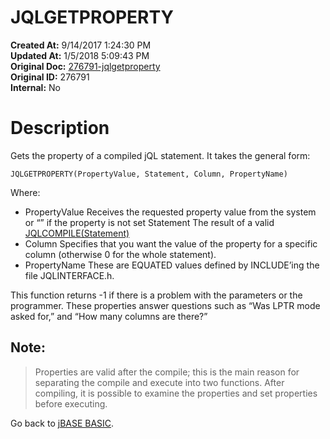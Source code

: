 # JQLGETPROPERTY

**Created At:** 9/14/2017 1:24:30 PM  
**Updated At:** 1/5/2018 5:09:43 PM  
**Original Doc:** [276791-jqlgetproperty](https://docs.jbase.com/36868-jbase-basic/276791-jqlgetproperty)  
**Original ID:** 276791  
**Internal:** No  


# Description

Gets the property of a compiled jQL statement. It takes the general form:

```
JQLGETPROPERTY(PropertyValue, Statement, Column, PropertyName)
```

Where:

- PropertyValue Receives the requested property value from the system or “” if the property is not set Statement The result of a valid [JQLCOMPILE(Statement)](./../jqlcompile)
- Column Specifies that you want the value of the property for a specific column (otherwise 0 for the whole statement).
- PropertyName These are EQUATED values defined by INCLUDE’ing the file JQLINTERFACE.h.


This function returns -1 if there is a problem with the parameters or the programmer. These properties answer questions such as “Was LPTR mode asked for,” and “How many columns are there?”

## Note: 


> Properties are valid after the compile; this is the main reason for separating the compile and execute into two functions. After compiling, it is possible to examine the properties and set properties before executing.




Go back to [jBASE BASIC](./../jbase-basic-programmers-reference-guide).
